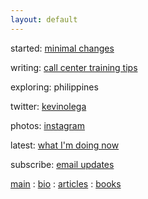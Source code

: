 ```yaml
---
layout: default
---
```

started:    [minimal changes](http://minimalchanges.com)

writing:    [call center training tips](http://callcentertrainingtips.com)

exploring:  philippines

twitter:    [kevinolega](https://twitter.com/kevinolega)

photos: [instagram](https://instagram.com/kevinolega)

latest: [what I'm doing now](http://http://localhost:4000/now)

subscribe:  [email updates](http://eepurl.com/oCUar)


[main](http://localhost:4000/) : [bio](http://localhost:4000/about) : [articles](http://localhost:4000/articles) : [books](http://localhost:4000/books)
